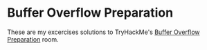 # Buffer Overflow Preparation

These are my excercises solutions to TryHackMe's [Buffer Overflow Preparation](https://tryhackme.com/room/bufferoverflowprephttps:/) room.
